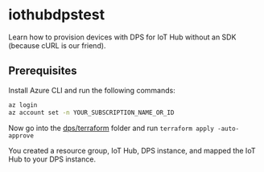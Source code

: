 # iothubdpstest
Learn how to provision devices with DPS for IoT Hub without an SDK (because cURL is our friend).

## Prerequisites
Install Azure CLI and run the following commands:
```sh
az login
az account set -n YOUR_SUBSCRIPTION_NAME_OR_ID
```

Now go into the [dps/terraform](./dps/terraform/) folder and run `terraform apply -auto-approve`

You created a resource group, IoT Hub, DPS instance, and mapped the IoT Hub to your DPS instance.
